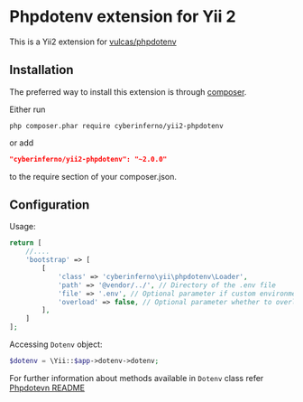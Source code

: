 Phpdotenv extension for Yii 2
===============================================

This is a Yii2 extension for [vulcas/phpdotenv](https://github.com/vlucas/phpdotenv)

Installation
------------

The preferred way to install this extension is through [composer](http://getcomposer.org/download/).

Either run

```
php composer.phar require cyberinferno/yii2-phpdotenv
```

or add

```json
"cyberinferno/yii2-phpdotenv": "~2.0.0"
```

to the require section of your composer.json.


Configuration
-------------

Usage:

```php
return [
    //....
    'bootstrap' => [
        [
            'class' => 'cyberinferno\yii\phpdotenv\Loader',
            'path' => '@vendor/../', // Directory of the .env file 
            'file' => '.env', // Optional parameter if custom environment variable file
            'overload' => false, // Optional parameter whether to overload already existing environment variables. Defaults to false
        ],
    ]
];
```
Accessing ``Dotenv`` object:

```php
$dotenv = \Yii::$app->dotenv->dotenv;
```

For further information about methods available in ``Dotenv`` class refer [Phpdotevn README](https://github.com/vlucas/phpdotenv/blob/master/README.md)